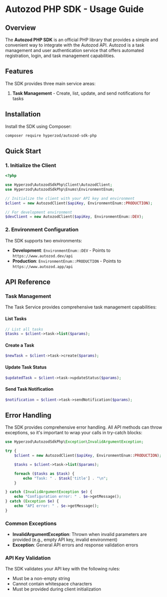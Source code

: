 # Autozod PHP SDK - Usage Guide

## Overview

The **Autozod PHP SDK** is an official PHP library that provides a simple and convenient way to integrate with the Autozod API. Autozod is a task management and user authentication service that offers automated registration, login, and task management capabilities.

## Features

The SDK provides three main service areas:

1. **Task Management** - Create, list, update, and send notifications for tasks

## Installation

Install the SDK using Composer:

```bash
composer require hyperzod/autozod-sdk-php
```

## Quick Start

### 1. Initialize the Client

```php
<?php

use Hyperzod\AutozodSdkPhp\Client\AutozodClient;
use Hyperzod\AutozodSdkPhp\Enums\EnvironmentEnum;

// Initialize the client with your API key and environment
$client = new AutozodClient($apiKey, EnvironmentEnum::PRODUCTION);

// For development environment
$devClient = new AutozodClient($apiKey, EnvironmentEnum::DEV);
```

### 2. Environment Configuration

The SDK supports two environments:

- **Development**: `EnvironmentEnum::DEV` - Points to `https://www.autozod.dev/api`
- **Production**: `EnvironmentEnum::PRODUCTION` - Points to `https://www.autozod.app/api`

## API Reference

### Task Management

The Task Service provides comprehensive task management capabilities:

#### List Tasks

```php
// List all tasks
$tasks = $client->task->list($params);
```

#### Create a Task

```php
$newTask = $client->task->create($params);
```

#### Update Task Status

```php
$updatedTask = $client->task->updateStatus($params);
```

#### Send Task Notification

```php
$notification = $client->task->sendNotification($params);
```

## Error Handling

The SDK provides comprehensive error handling. All API methods can throw exceptions, so it's important to wrap your calls in try-catch blocks:

```php
use Hyperzod\AutozodSdkPhp\Exception\InvalidArgumentException;

try {
    $client = new AutozodClient($apiKey, EnvironmentEnum::PRODUCTION);

    $tasks = $client->task->list($params);

    foreach ($tasks as $task) {
        echo "Task: " . $task['title'] . "\n";
    }

} catch (InvalidArgumentException $e) {
    echo "Configuration error: " . $e->getMessage();
} catch (Exception $e) {
    echo "API error: " . $e->getMessage();
}
```

### Common Exceptions

- **InvalidArgumentException**: Thrown when invalid parameters are provided (e.g., empty API key, invalid environment)
- **Exception**: General API errors and response validation errors

### API Key Validation

The SDK validates your API key with the following rules:

- Must be a non-empty string
- Cannot contain whitespace characters
- Must be provided during client initialization
